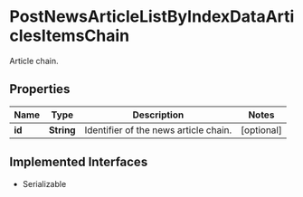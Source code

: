 

# PostNewsArticleListByIndexDataArticlesItemsChain

Article chain.

## Properties

Name | Type | Description | Notes
------------ | ------------- | ------------- | -------------
**id** | **String** | Identifier of the news article chain. |  [optional]


## Implemented Interfaces

* Serializable


